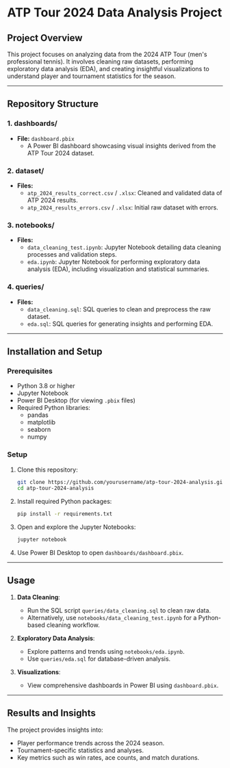 # ATP Tour 2024 Data Analysis Project

## Project Overview
This project focuses on analyzing data from the 2024 ATP Tour (men's professional tennis). It involves cleaning raw datasets, performing exploratory data analysis (EDA), and creating insightful visualizations to understand player and tournament statistics for the season.

---

## Repository Structure

### 1. **dashboards/**
- **File:** `dashboard.pbix`
  - A Power BI dashboard showcasing visual insights derived from the ATP Tour 2024 dataset.

### 2. **dataset/**
- **Files:**
  - `atp_2024_results_correct.csv` / `.xlsx`: Cleaned and validated data of ATP 2024 results.
  - `atp_2024_results_errors.csv` / `.xlsx`: Initial raw dataset with errors.

### 3. **notebooks/**
- **Files:**
  - `data_cleaning_test.ipynb`: Jupyter Notebook detailing data cleaning processes and validation steps.
  - `eda.ipynb`: Jupyter Notebook for performing exploratory data analysis (EDA), including visualization and statistical summaries.

### 4. **queries/**
- **Files:**
  - `data_cleaning.sql`: SQL queries to clean and preprocess the raw dataset.
  - `eda.sql`: SQL queries for generating insights and performing EDA.

---

## Installation and Setup

### Prerequisites
- Python 3.8 or higher
- Jupyter Notebook
- Power BI Desktop (for viewing `.pbix` files)
- Required Python libraries:
  - pandas
  - matplotlib
  - seaborn
  - numpy

### Setup
1. Clone this repository:
   ```bash
   git clone https://github.com/yourusername/atp-tour-2024-analysis.git
   cd atp-tour-2024-analysis
   ```
2. Install required Python packages:
   ```bash
   pip install -r requirements.txt
   ```
3. Open and explore the Jupyter Notebooks:
   ```bash
   jupyter notebook
   ```
4. Use Power BI Desktop to open `dashboards/dashboard.pbix`.

---

## Usage

1. **Data Cleaning**:
   - Run the SQL script `queries/data_cleaning.sql` to clean raw data.
   - Alternatively, use `notebooks/data_cleaning_test.ipynb` for a Python-based cleaning workflow.

2. **Exploratory Data Analysis**:
   - Explore patterns and trends using `notebooks/eda.ipynb`.
   - Use `queries/eda.sql` for database-driven analysis.

3. **Visualizations**:
   - View comprehensive dashboards in Power BI using `dashboard.pbix`.

---

## Results and Insights
The project provides insights into:
- Player performance trends across the 2024 season.
- Tournament-specific statistics and analyses.
- Key metrics such as win rates, ace counts, and match durations.


